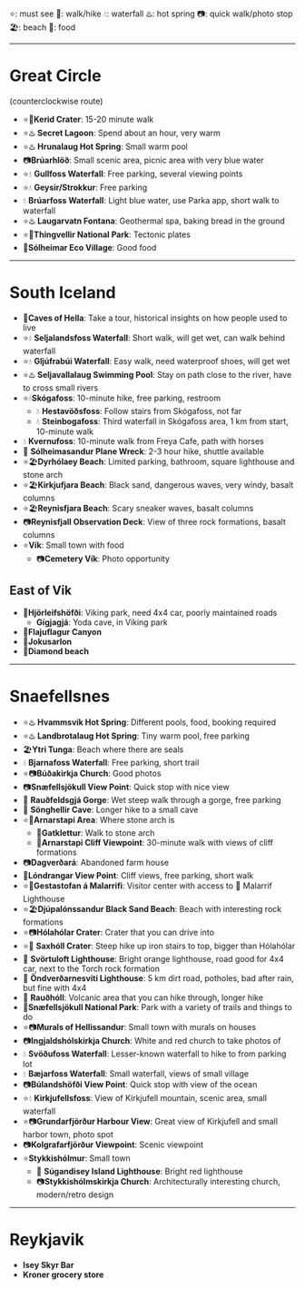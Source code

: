 ⭐: must see
🥾: walk/hike
💧: waterfall
♨️: hot spring
📷: quick walk/photo stop
🏖️: beach
🍖: food
***
# Great Circle
(counterclockwise route)
- ⭐🥾**Kerid Crater**: 15-20 minute walk
- ⭐♨️ **Secret Lagoon**: Spend about an hour, very warm
- ⭐♨️ **Hrunalaug Hot Spring**: Small warm pool
- 📷**Brúarhlöð**: Small scenic area, picnic area with very blue water
- ⭐💧 **Gullfoss Waterfall**: Free parking, several viewing points
- ⭐💧 **Geysir/Strokkur**: Free parking
- 💧 **Brúarfoss Waterfall**: Light blue water, use Parka app, short walk to waterfall
- ⭐♨️ **Laugarvatn Fontana**: Geothermal spa, baking bread in the ground
- ⭐🥾**Thingvellir National Park**: Tectonic plates
- 🍖**Sólheimar Eco Village**: Good food
***
# South Iceland
- 🥾**Caves of Hella**: Take a tour, historical insights on how people used to live
- ⭐💧 **Seljalandsfoss Waterfall**: Short walk, will get wet, can walk behind waterfall
- ⭐💧 **Gljúfrabúi Waterfall**: Easy walk, need waterproof shoes, will get wet
- ⭐♨️ **Seljavallalaug Swimming Pool**: Stay on path close to the river, have to cross small rivers
- ⭐💧**Skógafoss**: 10-minute hike, free parking, restroom
    - 💧 **Hestavöðsfoss**: Follow stairs from Skógafoss, not far
    - 💧 **Steinbogafoss**: Third waterfall in Skógafoss area, 1 km from start, 10-minute walk
- 💧 **Kvernufoss**: 10-minute walk from Freya Cafe, path with horses
- 🥾 **Sólheimasandur Plane Wreck**: 2-3 hour hike, shuttle available
- ⭐🏖️**Dyrhólaey Beach**: Limited parking, bathroom, square lighthouse and stone arch
- ⭐🏖️**Kirkjufjara Beach**: Black sand, dangerous waves, very windy, basalt columns
- ⭐🏖️**Reynisfjara Beach**: Scary sneaker waves, basalt columns
- 📷**Reynisfjall Observation Deck**: View of three rock formations, basalt columns
- ⭐**Vík**: Small town with food
    - 📷**Cemetery Vík**: Photo opportunity
## East of Vik
- 🥾**Hjörleifshöfði**: Viking park, need 4x4 car, poorly maintained roads
    - **Gígjagjá**: Yoda cave, in Viking park
- 🥾**Flajuflagur Canyon**
- 🥾**Jokusarlon**
- 🥾**Diamond beach**
***
# Snaefellsnes
- ⭐♨️ **Hvammsvík Hot Spring**: Different pools, food, booking required
- ⭐♨️ **Landbrotalaug Hot Spring**: Tiny warm pool, free parking
- 🏖️**Ytri Tunga**: Beach where there are seals
- 💧 **Bjarnafoss Waterfall**: Free parking, short trail
- ⭐📷**Búðakirkja Church**: Good photos
- 📷**Snæfellsjökull View Point**: Quick stop with nice view
- 🥾 **Rauðfeldsgjá Gorge**: Wet steep walk through a gorge, free parking
- 🥾 **Sönghellir Cave**: Longer hike to a small cave
- ⭐🥾**Arnarstapi Area**: Where stone arch is
    - 🥾**Gatklettur**: Walk to stone arch
    - 🥾**Arnarstapi Cliff Viewpoint**: 30-minute walk with views of cliff formations
- 📷**Dagverðará**: Abandoned farm house
- 🥾**Lóndrangar View Point**: Cliff views, free parking, short walk
- ⭐🥾**Gestastofan á Malarrifi**: Visitor center with access to 🗼 Malarrif Lighthouse
- ⭐🏖️**Djúpalónssandur Black Sand Beach**: Beach with interesting rock formations
- ⭐📷**Hólahólar Crater**: Crater that you can drive into
- ⭐🥾 **Saxhóll Crater**: Steep hike up iron stairs to top, bigger than Hólahólar
- 🗼 **Svörtuloft Lighthouse**: Bright orange lighthouse, road good for 4x4 car, next to the Torch rock formation
- 🗼 **Öndverðarnesviti Lighthouse**: 5 km dirt road, potholes, bad after rain, but fine with 4x4
- 🥾 **Rauðhóll**: Volcanic area that you can hike through, longer hike
- 🥾**Snæfellsjökull National Park**: Park with a variety of trails and things to do
- ⭐📷**Murals of Hellissandur**: Small town with murals on houses
- 📷**Ingjaldshólskirkja Church**: White and red church to take photos of
- 💧 **Svöðufoss Waterfall**: Lesser-known waterfall to hike to from parking lot
- 💧 **Bæjarfoss Waterfall**: Small waterfall, views of small village
- 📷**Búlandshöfði View Point**: Quick stop with view of the ocean
- ⭐💧 **Kirkjufellsfoss**: View of Kirkjufell mountain, scenic area, small waterfall
- ⭐📷**Grundarfjörður Harbour View**: Great view of Kirkjufell and small harbor town, photo spot
- 📷**Kolgrafarfjörður Viewpoint**: Scenic viewpoint
- ⭐**Stykkishólmur**: Small town
    - 🗼 **Súgandisey Island Lighthouse**: Bright red lighthouse
    - 📷**Stykkishólmskirkja Church**: Architecturally interesting church, modern/retro design
***
# Reykjavik
- **Isey Skyr Bar**
- **Kroner grocery store**